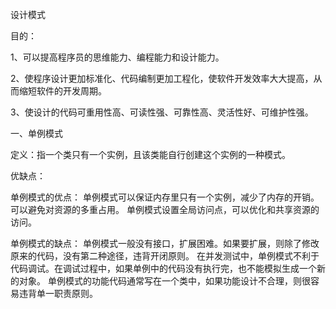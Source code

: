 设计模式

目的：

1、可以提高程序员的思维能力、编程能力和设计能力。

2、使程序设计更加标准化、代码编制更加工程化，使软件开发效率大大提高，从而缩短软件的开发周期。

3、使设计的代码可重用性高、可读性强、可靠性高、灵活性好、可维护性强。

一、单例模式

定义：指一个类只有一个实例，且该类能自行创建这个实例的一种模式。

优缺点：

单例模式的优点：
单例模式可以保证内存里只有一个实例，减少了内存的开销。
可以避免对资源的多重占用。
单例模式设置全局访问点，可以优化和共享资源的访问。

单例模式的缺点：
单例模式一般没有接口，扩展困难。如果要扩展，则除了修改原来的代码，没有第二种途径，违背开闭原则。
在并发测试中，单例模式不利于代码调试。在调试过程中，如果单例中的代码没有执行完，也不能模拟生成一个新的对象。
单例模式的功能代码通常写在一个类中，如果功能设计不合理，则很容易违背单一职责原则。
